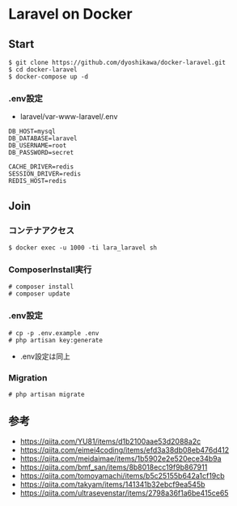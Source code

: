 # Laravel on Docker

## Start

~~~
$ git clone https://github.com/dyoshikawa/docker-laravel.git
$ cd docker-laravel
$ docker-compose up -d
~~~

### .env設定

- laravel/var-www-laravel/.env

~~~
DB_HOST=mysql
DB_DATABASE=laravel
DB_USERNAME=root
DB_PASSWORD=secret

CACHE_DRIVER=redis
SESSION_DRIVER=redis
REDIS_HOST=redis
~~~

## Join

### コンテナアクセス

~~~
$ docker exec -u 1000 -ti lara_laravel sh
~~~

### ComposerInstall実行

~~~
# composer install
# composer update
~~~

### .env設定

~~~
# cp -p .env.example .env
# php artisan key:generate
~~~

- .env設定は同上

### Migration

~~~
# php artisan migrate
~~~

## 参考
- https://qiita.com/YU81/items/d1b2100aae53d2088a2c
- https://qiita.com/eimei4coding/items/efd3a38db08eb476d412
- https://qiita.com/meidaimae/items/1b5902e2e520ece34b9a
- https://qiita.com/bmf_san/items/8b8018ecc19f9b867911
- https://qiita.com/tomoyamachi/items/b5c25155b642a1cf19cb
- https://qiita.com/takyam/items/141341b32ebcf9ea545b
- https://qiita.com/ultrasevenstar/items/2798a36f1a6be415ce65